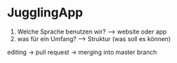 # JugglingApp


1. Welche Sprache benutzen wir? 
--> website oder app
2. was für ein Umfang?
--> Struktur (was soll es können)



editing -> pull request -> merging into master branch
